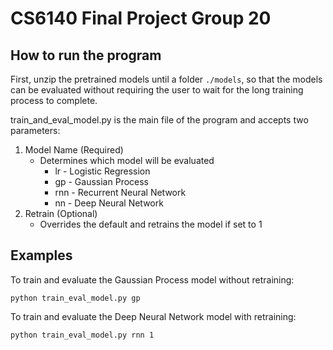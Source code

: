 # CS6140 Final Project Group 20

## How to run the program

First, unzip the pretrained models until a folder `./models`, so that the models can 
be evaluated without requiring the user to wait for the long training process to complete.

train_and_eval_model.py is the main file of the program and accepts two parameters:

1. Model Name (Required)
    * Determines which model will be evaluated
      * lr - Logistic Regression
      * gp - Gaussian Process
      * rnn - Recurrent Neural Network
      * nn - Deep Neural Network
3. Retrain (Optional)
   * Overrides the default and retrains the model if set to 1

## Examples

To train and evaluate the Gaussian Process model without retraining:
```commandline
python train_eval_model.py gp
```

To train and evaluate the Deep Neural Network model with retraining:
```commandline
python train_eval_model.py rnn 1
```